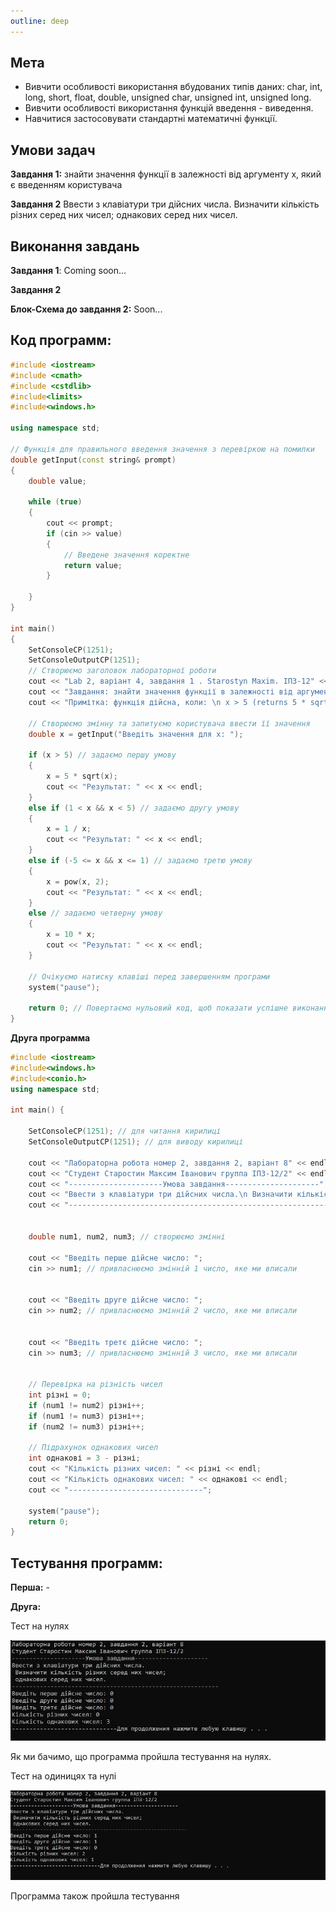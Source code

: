 ```yaml
---
outline: deep
---
```


## Мета

- Вивчити особливості використання вбудованих типів даних: char, int, long, short, float, double, unsigned char, unsigned int, unsigned long.
- Вивчити особливості використання функцій введення - виведення.
- Навчитися застосовувати стандартні математичні функції.

## Умови задач

**Завдання 1:** 
знайти значення функції в залежності від аргументу x, який є введенням користувача

**Завдання 2**
Ввести з клавіатури три дійсних числа. Визначити кількість різних серед них чисел; однакових серед них чисел.

## Виконання завдань

**Завдання 1**: Coming soon...

**Завдання 2**

**Блок-Схема до завдання 2:**
Soon...

## Код программ:

```cpp
#include <iostream>
#include <cmath>
#include <cstdlib>
#include<limits>
#include<windows.h>

using namespace std;

// Функція для правильного введення значення з перевіркою на помилки
double getInput(const string& prompt)
{
    double value;

    while (true)
    {
        cout << prompt;
        if (cin >> value)
        {
            // Введене значення коректне
            return value;
        }

    }
}

int main()
{
    SetConsoleCP(1251);
    SetConsoleOutputCP(1251);
    // Створюємо заголовок лабораторної роботи
    cout << "Lab 2, варіант 4, завдання 1 . Starostyn Maxim. ІПЗ-12" << endl << endl;
    cout << "Завдання: знайти значення функції в залежності від аргументу x, який є введенням користувача" << endl << endl;
    cout << "Примітка: функція дійсна, коли: \n x > 5 (returns 5 * sqrt(x)) \n 1 < x < 5 (returns 1/x) \n -5 <= x <= 1 (returns x^2) \n x < -5 (returns 10 * x)" << endl << endl;

    // Створюємо змінну та запитуємо користувача ввести її значення
    double x = getInput("Введіть значення для x: ");

    if (x > 5) // задаємо першу умову
    {
        x = 5 * sqrt(x);
        cout << "Результат: " << x << endl;
    }
    else if (1 < x && x < 5) // задаємо другу умову
    {
        x = 1 / x;
        cout << "Результат: " << x << endl;
    }
    else if (-5 <= x && x <= 1) // задаємо третю умову
    {
        x = pow(x, 2);
        cout << "Результат: " << x << endl;
    }
    else // задаємо четверну умову
    {
        x = 10 * x;
        cout << "Результат: " << x << endl;
    }

    // Очікуємо натиску клавіші перед завершенням програми
    system("pause");

    return 0; // Повертаємо нульовий код, щоб показати успішне виконання
}
```

**Друга программа**
```cpp
#include <iostream>
#include<windows.h>
#include<conio.h>
using namespace std;

int main() {

    SetConsoleCP(1251); // для читання кирилиці
    SetConsoleOutputCP(1251); // для виводу кирилиці

    cout << "Лабораторна робота номер 2, завдання 2, варiант 8" << endl; // вивід повідомлення
    cout << "Студент Старостин Максим Iванович группа IПЗ-12/2" << endl; // вивід повідомлення
    cout << "---------------------Умова завдання---------------------" << endl; // вивід повідомлення
    cout << "Ввести з клавіатури три дійсних числа.\n Визначити кількість різних серед них чисел;\n однакових серед них чисел." << endl; // вивід повідомлення з умовою задачі
    cout << "-----------------------------------------------------------" << endl; // для прикраси


    double num1, num2, num3; // створюємо змінні

    cout << "Введіть перше дійсне число: ";
    cin >> num1; // привласнюємо змінній 1 число, яке ми вписали
    

    cout << "Введіть друге дійсне число: ";
    cin >> num2; // привласнюємо змінній 2 число, яке ми вписали
    

    cout << "Введіть третє дійсне число: ";
    cin >> num3; // привласнюємо змінній 3 число, яке ми вписали
    

    // Перевірка на різність чисел
    int різні = 0;
    if (num1 != num2) різні++;
    if (num1 != num3) різні++;
    if (num2 != num3) різні++;

    // Підрахунок однакових чисел
    int однакові = 3 - різні;
    cout << "Кількість різних чисел: " << різні << endl;
    cout << "Кількість однакових чисел: " << однакові << endl;
    cout << "------------------------------";

    system("pause");
    return 0;
}
```

## Тестування программ:

**Перша:** -

**Друга:**

Тест на нулях 

![](../assets/test_3zero.jpg)

Як ми бачимо, що программа пройшла тестування на нулях.

Тест на одиницях та нулі

![](../assets/test2_10.jpg)

Программа також пройшла тестування
